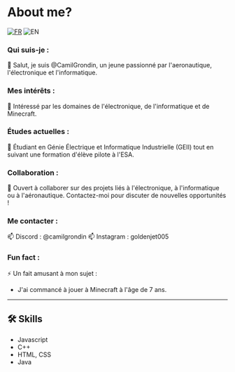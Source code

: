 # About me?

[![FR](https://img.shields.io/badge/Language-FRANCAIS-blue)](https://github.com/CamilGrondin/CamilGrondin/new/main?filename=README.md)
![EN](https://img.shields.io/badge/Language-ENGLISH-GRENN)

### Qui suis-je :
👋 Salut, je suis @CamilGrondin, un jeune passionné par l'aeronautique, l'électronique et l'informatique.

### Mes intérêts :
👀 Intéressé par les domaines de l'électronique, de l'informatique et de Minecraft.

### Études actuelles :
🌱 Étudiant en Génie Électrique et Informatique Industrielle (GEII) tout en suivant une formation d'élève pilote à l'ESA.

### Collaboration :
💞️ Ouvert à collaborer sur des projets liés à l'électronique, à l'informatique ou à l'aéronautique. Contactez-moi pour discuter de nouvelles opportunités !

### Me contacter :
📫 Discord : @camilgrondin
📫 Instagram : goldenjet005

### Fun fact :
⚡ Un fait amusant à mon sujet :
- J'ai commancé à jouer à Minecraft à l'âge de 7 ans.

---

## 🛠 Skills
- Javascript
- C++
- HTML, CSS
- Java

